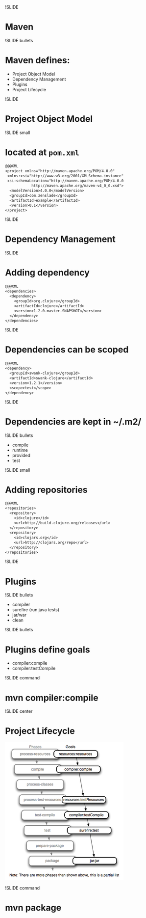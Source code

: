 !SLIDE
# Maven

!SLIDE bullets
# Maven defines:
* Project Object Model
* Dependency Management
* Plugins
* Project Lifecycle

!SLIDE
# Project Object Model

!SLIDE small
# located at `pom.xml`
    @@@XML
    <project xmlns="http://maven.apache.org/POM/4.0.0" 
     xmlns:xsi="http://www.w3.org/2001/XMLSchema-instance"
     xsi:schemaLocation="http://maven.apache.org/POM/4.0.0 
                http://maven.apache.org/maven-v4_0_0.xsd">
      <modelVersion>4.0.0</modelVersion>
      <groupId>com.zenslade</groupId>
      <artifactId>example</artifactId>
      <version>0.1</version>
    </project>

!SLIDE
# Dependency Management

!SLIDE
# Adding dependency
    @@@XML
    <dependencies>
      <dependency>
        <groupId>org.clojure</groupId>
        <artifactId>clojure</artifactId>
        <version>1.2.0-master-SNAPSHOT</version>
      </dependency>
    </dependencies>

!SLIDE
# Dependencies can be scoped
    @@@XML
    <dependency>
      <groupId>swank-clojure</groupId>
      <artifactId>swank-clojure</artifactId>
      <version>1.2.1</version>
      <scope>test</scope>
    </dependency>

!SLIDE
# Dependencies are kept in ~/.m2/

!SLIDE bullets
* compile
* runtime
* provided
* test

!SLIDE small
# Adding repositories
    @@@XML
    <repositories>
      <repository>
        <id>clojure</id>
        <url>http://build.clojure.org/releases</url>
      </repository>
      <repository>
        <id>clojars.org</id>
        <url>http://clojars.org/repo</url>
      </repository>
    </repositories>

!SLIDE 
# Plugins

!SLIDE bullets
* compiler
* surefire (run java tests)
* jar/war
* clean

!SLIDE bullets
# Plugins define goals

* compiler:compile
* compiler:testCompile

!SLIDE command
# mvn compiler:compile

!SLIDE center
# Project Lifecycle
![hello](lifecycle.png)

!SLIDE command
# mvn package
